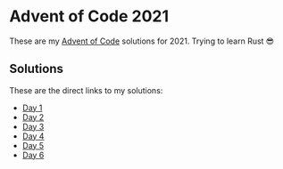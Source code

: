 # Advent of Code 2021

These are my [Advent of Code](https://adventofcode.com/2021) solutions for 2021. Trying to learn Rust 😎

## Solutions

These are the direct links to my solutions:

- [Day 1](day-01/src/main.rs)
- [Day 2](day-02/src/main.rs)
- [Day 3](day-03/src/main.rs)
- [Day 4](day-04/src/main.rs)
- [Day 5](day-05/src/main.rs)
- [Day 6](day-06/src/main.rs)
